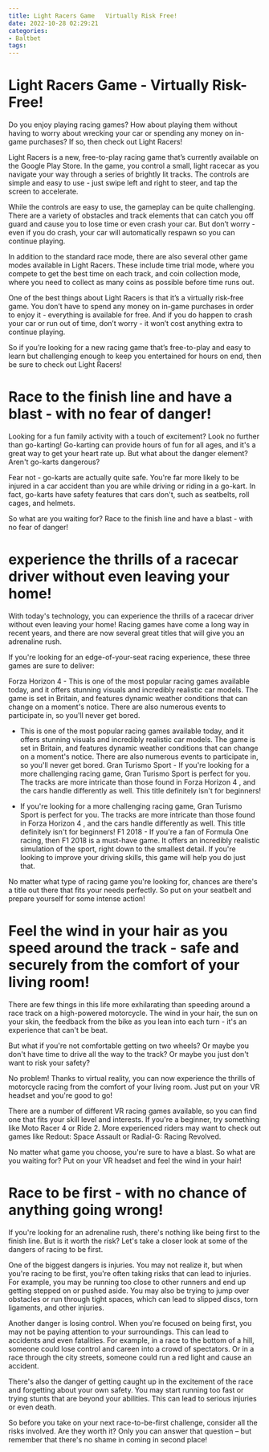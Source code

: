 ```yaml
---
title: Light Racers Game   Virtually Risk Free!
date: 2022-10-28 02:29:21
categories:
- Baltbet
tags:
---
```



#  Light Racers Game - Virtually Risk-Free!

Do you enjoy playing racing games? How about playing them without having to worry about wrecking your car or spending any money on in-game purchases? If so, then check out Light Racers!

Light Racers is a new, free-to-play racing game that’s currently available on the Google Play Store. In the game, you control a small, light racecar as you navigate your way through a series of brightly lit tracks. The controls are simple and easy to use - just swipe left and right to steer, and tap the screen to accelerate.

While the controls are easy to use, the gameplay can be quite challenging. There are a variety of obstacles and track elements that can catch you off guard and cause you to lose time or even crash your car. But don’t worry - even if you do crash, your car will automatically respawn so you can continue playing.

In addition to the standard race mode, there are also several other game modes available in Light Racers. These include time trial mode, where you compete to get the best time on each track, and coin collection mode, where you need to collect as many coins as possible before time runs out.

One of the best things about Light Racers is that it’s a virtually risk-free game. You don’t have to spend any money on in-game purchases in order to enjoy it - everything is available for free. And if you do happen to crash your car or run out of time, don’t worry - it won’t cost anything extra to continue playing.

So if you’re looking for a new racing game that’s free-to-play and easy to learn but challenging enough to keep you entertained for hours on end, then be sure to check out Light Racers!

#  Race to the finish line and have a blast - with no fear of danger!

Looking for a fun family activity with a touch of excitement? Look no further than go-karting! Go-karting can provide hours of fun for all ages, and it's a great way to get your heart rate up. But what about the danger element? Aren't go-karts dangerous?

Fear not - go-karts are actually quite safe. You're far more likely to be injured in a car accident than you are while driving or riding in a go-kart. In fact, go-karts have safety features that cars don't, such as seatbelts, roll cages, and helmets.

So what are you waiting for? Race to the finish line and have a blast - with no fear of danger!

#   experience the thrills of a racecar driver without even leaving your home!

With today's technology, you can experience the thrills of a racecar driver without even leaving your home! Racing games have come a long way in recent years, and there are now several great titles that will give you an adrenaline rush.

If you're looking for an edge-of-your-seat racing experience, these three games are sure to deliver:

Forza Horizon 4 - This is one of the most popular racing games available today, and it offers stunning visuals and incredibly realistic car models. The game is set in Britain, and features dynamic weather conditions that can change on a moment's notice. There are also numerous events to participate in, so you'll never get bored.

- This is one of the most popular racing games available today, and it offers stunning visuals and incredibly realistic car models. The game is set in Britain, and features dynamic weather conditions that can change on a moment's notice. There are also numerous events to participate in, so you'll never get bored. Gran Turismo Sport - If you're looking for a more challenging racing game, Gran Turismo Sport is perfect for you. The tracks are more intricate than those found in Forza Horizon 4 , and the cars handle differently as well. This title definitely isn't for beginners!

- If you're looking for a more challenging racing game, Gran Turismo Sport is perfect for you. The tracks are more intricate than those found in Forza Horizon 4 , and the cars handle differently as well. This title definitely isn't for beginners! F1 2018 - If you're a fan of Formula One racing, then F1 2018 is a must-have game. It offers an incredibly realistic simulation of the sport, right down to the smallest detail. If you're looking to improve your driving skills, this game will help you do just that.

No matter what type of racing game you're looking for, chances are there's a title out there that fits your needs perfectly. So put on your seatbelt and prepare yourself for some intense action!

#  Feel the wind in your hair as you speed around the track - safe and securely from the comfort of your living room!

There are few things in this life more exhilarating than speeding around a race track on a high-powered motorcycle. The wind in your hair, the sun on your skin, the feedback from the bike as you lean into each turn - it's an experience that can't be beat.

But what if you're not comfortable getting on two wheels? Or maybe you don't have time to drive all the way to the track? Or maybe you just don't want to risk your safety?

No problem! Thanks to virtual reality, you can now experience the thrills of motorcycle racing from the comfort of your living room. Just put on your VR headset and you're good to go!

There are a number of different VR racing games available, so you can find one that fits your skill level and interests. If you're a beginner, try something like Moto Racer 4 or Ride 2. More experienced riders may want to check out games like Redout: Space Assault or Radial-G: Racing Revolved.

No matter what game you choose, you're sure to have a blast. So what are you waiting for? Put on your VR headset and feel the wind in your hair!

#  Race to be first - with no chance of anything going wrong!

If you're looking for an adrenaline rush, there's nothing like being first to the finish line. But is it worth the risk? Let's take a closer look at some of the dangers of racing to be first.

One of the biggest dangers is injuries. You may not realize it, but when you're racing to be first, you're often taking risks that can lead to injuries. For example, you may be running too close to other runners and end up getting stepped on or pushed aside. You may also be trying to jump over obstacles or run through tight spaces, which can lead to slipped discs, torn ligaments, and other injuries.

Another danger is losing control. When you're focused on being first, you may not be paying attention to your surroundings. This can lead to accidents and even fatalities. For example, in a race to the bottom of a hill, someone could lose control and careen into a crowd of spectators. Or in a race through the city streets, someone could run a red light and cause an accident.

There's also the danger of getting caught up in the excitement of the race and forgetting about your own safety. You may start running too fast or trying stunts that are beyond your abilities. This can lead to serious injuries or even death.

So before you take on your next race-to-be-first challenge, consider all the risks involved. Are they worth it? Only you can answer that question – but remember that there's no shame in coming in second place!